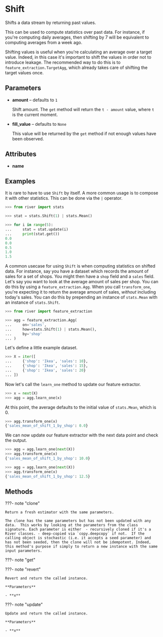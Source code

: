 # Shift

Shifts a data stream by returning past values.

This can be used to compute statistics over past data. For instance, if you're computing daily averages, then shifting by 7 will be equivalent to computing averages from a week ago. 

Shifting values is useful when you're calculating an average over a target value. Indeed, in this case it's important to shift the values in order not to introduce leakage. The recommended way to do this is to `feature_extraction.TargetAgg`, which already takes care of shifting the target values once.

## Parameters

- **amount** – defaults to `1`

    Shift amount. The `get` method will return the `t - amount` value, where `t` is the current moment.

- **fill_value** – defaults to `None`

    This value will be returned by the `get` method if not enough values have been observed.


## Attributes

- **name**


## Examples

It is rare to have to use `Shift` by itself. A more common usage is to compose it with
other statistics. This can be done via the `|` operator.

```python
>>> from river import stats

>>> stat = stats.Shift(1) | stats.Mean()

>>> for i in range(5):
...     stat = stat.update(i)
...     print(stat.get())
0.0
0.0
0.5
1.0
1.5

```

A common usecase for using `Shift` is when computing statistics on shifted data. For
instance, say you have a dataset which records the amount of sales for a set of shops. You
might then have a `shop` field and a `sales` field. Let's say you want to look at the
average amount of sales per shop. You can do this by using a `feature_extraction.Agg`. When
you call `transform_one`, you're expecting it to return the average amount of sales,
*without* including today's sales. You can do this by prepending an instance of
`stats.Mean` with an instance of `stats.Shift`.

```python
>>> from river import feature_extraction

>>> agg = feature_extraction.Agg(
...     on='sales',
...     how=stats.Shift(1) | stats.Mean(),
...     by='shop'
... )

```

Let's define a little example dataset.

```python
>>> X = iter([
...     {'shop': 'Ikea', 'sales': 10},
...     {'shop': 'Ikea', 'sales': 15},
...     {'shop': 'Ikea', 'sales': 20}
... ])

```

Now let's call the `learn_one` method to update our feature extractor.

```python
>>> x = next(X)
>>> agg = agg.learn_one(x)

```

At this point, the average defaults to the initial value of `stats.Mean`, which is 0.

```python
>>> agg.transform_one(x)
{'sales_mean_of_shift_1_by_shop': 0.0}

```

We can now update our feature extractor with the next data point and check the output.

```python
>>> agg = agg.learn_one(next(X))
>>> agg.transform_one(x)
{'sales_mean_of_shift_1_by_shop': 10.0}

>>> agg = agg.learn_one(next(X))
>>> agg.transform_one(x)
{'sales_mean_of_shift_1_by_shop': 12.5}
```

## Methods

???- note "clone"

    Return a fresh estimator with the same parameters.

    The clone has the same parameters but has not been updated with any data.  This works by looking at the parameters from the class signature. Each parameter is either  - recursively cloned if it's a River classes. - deep-copied via `copy.deepcopy` if not.  If the calling object is stochastic (i.e. it accepts a seed parameter) and has not been seeded, then the clone will not be idempotent. Indeed, this method's purpose if simply to return a new instance with the same input parameters.

    
???- note "get"

???- note "revert"

    Revert and return the called instance.

    **Parameters**

    - **x**    
    
???- note "update"

    Update and return the called instance.

    **Parameters**

    - **x**    
    

